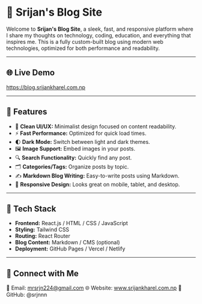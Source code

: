 # 📝 Srijan's Blog Site

Welcome to **Srijan's Blog Site**, a sleek, fast, and responsive platform where I share my thoughts on technology, coding, education, and everything that inspires me. This is a fully custom-built blog using modern web technologies, optimized for both performance and readability.

---

## 🌐 Live Demo

https://blog.srijankharel.com.np  

---

## 🚀 Features

- 🧠 **Clean UI/UX:** Minimalist design focused on content readability.
- ⚡ **Fast Performance:** Optimized for quick load times.
- 🌓 **Dark Mode:** Switch between light and dark themes.
- 🖼️ **Image Support:** Embed images in your posts.
- 🔍 **Search Functionality:** Quickly find any post.
- 🗂️ **Categories/Tags:** Organize posts by topic.
- ✍️ **Markdown Blog Writing:** Easy-to-write posts using Markdown.
- 📱 **Responsive Design:** Looks great on mobile, tablet, and desktop.

---

## 🔧 Tech Stack

- **Frontend:** React.js / HTML / CSS / JavaScript
- **Styling:** Tailwind CSS
- **Routing:** React Router
- **Blog Content:** Markdown / CMS (optional)
- **Deployment:** GitHub Pages / Vercel / Netlify

---
## 🤝 Connect with Me
📧 Email: mrsrjn224@gmail.com
🌐 Website: www.srijankharel.com.np
💼 GitHub: @srjnnn

